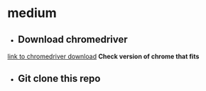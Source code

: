 # medium

 - ## Download chromedriver
[link to chromedriver download](https://chromedriver.chromium.org/downloads)
**Check version of chrome that fits**

 - ## Git clone this repo
